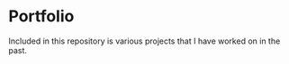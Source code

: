 Portfolio
=========
Included in this repository is various projects that I have worked on in the past.
